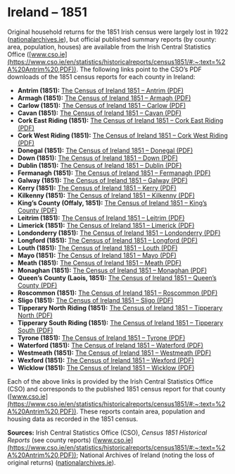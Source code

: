 # Ireland – 1851 

Original household returns for the 1851 Irish census were largely lost in 1922 ([nationalarchives.ie](https://nationalarchives.ie/ga/collections/search-the-census/census-records-1821-1891/#:~:text=,Irish%20Civil%20War%20in%201922)), but official published summary reports (by county: area, population, houses) are available from the Irish Central Statistics Office ([www.cso.ie](https://www.cso.ie/en/statistics/historicalreports/census1851/#:~:text=%2A%20Antrim%20,PDF)). The following links point to the CSO’s PDF downloads of the 1851 census reports for each county in Ireland:

- **Antrim (1851):** [The Census of Ireland 1851 – Antrim (PDF)](https://www.cso.ie/media/csoie/statistics/archive/census1851/THE_CENSUS_OF_IRELAND_1851_-_Antrim.pdf)  
- **Armagh (1851):** [The Census of Ireland 1851 – Armagh (PDF)](https://www.cso.ie/media/csoie/statistics/archive/census1851/THE_CENSUS_OF_IRELAND_1851_-_Armagh.pdf)  
- **Carlow (1851):** [The Census of Ireland 1851 – Carlow (PDF)](https://www.cso.ie/media/csoie/statistics/archive/census1851/THE_CENSUS_OF_IRELAND_1851_-_Carlow.pdf)  
- **Cavan (1851):** [The Census of Ireland 1851 – Cavan (PDF)](https://www.cso.ie/media/csoie/statistics/archive/census1851/THE_CENSUS_OF_IRELAND_1851_-_Cavan.pdf)  
- **Cork East Riding (1851):** [The Census of Ireland 1851 – Cork East Riding (PDF)](https://www.cso.ie/media/csoie/statistics/archive/census1851/THE_CENSUS_OF_IRELAND_1851_-_Cork_East_Riding.pdf)  
- **Cork West Riding (1851):** [The Census of Ireland 1851 – Cork West Riding (PDF)](https://www.cso.ie/media/csoie/statistics/archive/census1851/THE_CENSUS_OF_IRELAND_1851_-_Cork_West_Riding.pdf)  
- **Donegal (1851):** [The Census of Ireland 1851 – Donegal (PDF)](https://www.cso.ie/media/csoie/statistics/archive/census1851/THE_CENSUS_OF_IRELAND_1851_-_Donegal.pdf)  
- **Down (1851):** [The Census of Ireland 1851 – Down (PDF)](https://www.cso.ie/media/csoie/statistics/archive/census1851/THE_CENSUS_OF_IRELAND_1851_-_Down.pdf)  
- **Dublin (1851):** [The Census of Ireland 1851 – Dublin (PDF)](https://www.cso.ie/media/csoie/statistics/archive/census1851/THE_CENSUS_OF_IRELAND_1851_-_Dublin.pdf)  
- **Fermanagh (1851):** [The Census of Ireland 1851 – Fermanagh (PDF)](https://www.cso.ie/media/csoie/statistics/archive/census1851/THE_CENSUS_OF_IRELAND_1851_-_Fermanagh.pdf)  
- **Galway (1851):** [The Census of Ireland 1851 – Galway (PDF)](https://www.cso.ie/media/csoie/statistics/archive/census1851/THE_CENSUS_OF_IRELAND_1851_-_Galway.pdf)  
- **Kerry (1851):** [The Census of Ireland 1851 – Kerry (PDF)](https://www.cso.ie/media/csoie/statistics/archive/census1851/THE_CENSUS_OF_IRELAND_1851_-_Kerry.pdf)  
- **Kilkenny (1851):** [The Census of Ireland 1851 – Kilkenny (PDF)](https://www.cso.ie/media/csoie/statistics/archive/census1851/THE_CENSUS_OF_IRELAND_1851_-_Kilkenny.pdf)  
- **King’s County (Offaly, 1851):** [The Census of Ireland 1851 – King’s County (PDF)](https://www.cso.ie/media/csoie/statistics/archive/census1851/THE_CENSUS_OF_IRELAND_1851_-_Kings_County.pdf)  
- **Leitrim (1851):** [The Census of Ireland 1851 – Leitrim (PDF)](https://www.cso.ie/media/csoie/statistics/archive/census1851/THE_CENSUS_OF_IRELAND_1851_-_Leitrim.pdf)  
- **Limerick (1851):** [The Census of Ireland 1851 – Limerick (PDF)](https://www.cso.ie/media/csoie/statistics/archive/census1851/THE_CENSUS_OF_IRELAND_1851_-_Limerick.pdf)  
- **Londonderry (1851):** [The Census of Ireland 1851 – Londonderry (PDF)](https://www.cso.ie/media/csoie/statistics/archive/census1851/THE_CENSUS_OF_IRELAND_1851_-_Londonderry.pdf)  
- **Longford (1851):** [The Census of Ireland 1851 – Longford (PDF)](https://www.cso.ie/media/csoie/statistics/archive/census1851/THE_CENSUS_OF_IRELAND_1851_-_Longford.pdf)  
- **Louth (1851):** [The Census of Ireland 1851 – Louth (PDF)](https://www.cso.ie/media/csoie/statistics/archive/census1851/THE_CENSUS_OF_IRELAND_1851_-_Louth.pdf)  
- **Mayo (1851):** [The Census of Ireland 1851 – Mayo (PDF)](https://www.cso.ie/media/csoie/statistics/archive/census1851/THE_CENSUS_OF_IRELAND_1851_-_Mayo.pdf)  
- **Meath (1851):** [The Census of Ireland 1851 – Meath (PDF)](https://www.cso.ie/media/csoie/statistics/archive/census1851/THE_CENSUS_OF_IRELAND_1851_-_Meath.pdf)  
- **Monaghan (1851):** [The Census of Ireland 1851 – Monaghan (PDF)](https://www.cso.ie/media/csoie/statistics/archive/census1851/THE_CENSUS_OF_IRELAND_1851_-_Monaghan.pdf)  
- **Queen’s County (Laois, 1851):** [The Census of Ireland 1851 – Queen’s County (PDF)](https://www.cso.ie/media/csoie/statistics/archive/census1851/THE_CENSUS_OF_IRELAND_1851_-_Queens_County.pdf)  
- **Roscommon (1851):** [The Census of Ireland 1851 – Roscommon (PDF)](https://www.cso.ie/media/csoie/statistics/archive/census1851/THE_CENSUS_OF_IRELAND_1851_-_Roscommon.pdf)  
- **Sligo (1851):** [The Census of Ireland 1851 – Sligo (PDF)](https://www.cso.ie/media/csoie/statistics/archive/census1851/THE_CENSUS_OF_IRELAND_1851_-_Sligo.pdf)  
- **Tipperary North Riding (1851):** [The Census of Ireland 1851 – Tipperary North (PDF)](https://www.cso.ie/media/csoie/statistics/archive/census1851/THE_CENSUS_OF_IRELAND_1851_-_Tipperary_North_Riding.pdf)  
- **Tipperary South Riding (1851):** [The Census of Ireland 1851 – Tipperary South (PDF)](https://www.cso.ie/media/csoie/statistics/archive/census1851/THE_CENSUS_OF_IRELAND_1851_-_Tipperary_South_Riding.pdf)  
- **Tyrone (1851):** [The Census of Ireland 1851 – Tyrone (PDF)](https://www.cso.ie/media/csoie/statistics/archive/census1851/THE_CENSUS_OF_IRELAND_1851_-_Tyrone.pdf)  
- **Waterford (1851):** [The Census of Ireland 1851 – Waterford (PDF)](https://www.cso.ie/media/csoie/statistics/archive/census1851/THE_CENSUS_OF_IRELAND_1851_-_Waterford.pdf)  
- **Westmeath (1851):** [The Census of Ireland 1851 – Westmeath (PDF)](https://www.cso.ie/media/csoie/statistics/archive/census1851/THE_CENSUS_OF_IRELAND_1851_-_Westmeath.pdf)  
- **Wexford (1851):** [The Census of Ireland 1851 – Wexford (PDF)](https://www.cso.ie/media/csoie/statistics/archive/census1851/THE_CENSUS_OF_IRELAND_1851_-_Wexford.pdf)  
- **Wicklow (1851):** [The Census of Ireland 1851 – Wicklow (PDF)](https://www.cso.ie/media/csoie/statistics/archive/census1851/THE_CENSUS_OF_IRELAND_1851_-_Wicklow.pdf)  

Each of the above links is provided by the Irish Central Statistics Office (CSO) and corresponds to the published 1851 census report for that county ([www.cso.ie](https://www.cso.ie/en/statistics/historicalreports/census1851/#:~:text=%2A%20Antrim%20,PDF)). These reports contain area, population and housing data as recorded in the 1851 census.

**Sources:** Irish Central Statistics Office (CSO), *Census 1851 Historical Reports* (see county reports) ([www.cso.ie](https://www.cso.ie/en/statistics/historicalreports/census1851/#:~:text=%2A%20Antrim%20,PDF)); National Archives of Ireland (noting the loss of original returns) ([nationalarchives.ie](https://nationalarchives.ie/ga/collections/search-the-census/census-records-1821-1891/#:~:text=,Irish%20Civil%20War%20in%201922)).